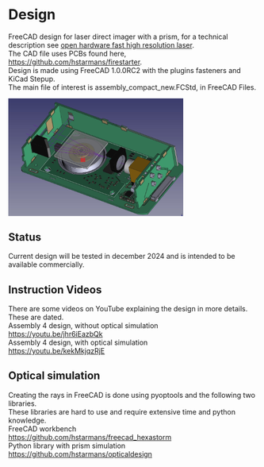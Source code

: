 # Design 
FreeCAD design for laser direct imager with a prism, for a technical description see [open hardware fast high resolution laser](https://reprap.org/wiki/Open_hardware_fast_high_resolution_LASER).  
The CAD file uses PCBs found here, https://github.com/hstarmans/firestarter.  
Design is made using FreeCAD 1.0.0RC2 with the plugins fasteners and KiCad Stepup.  
The main file of interest is assembly_compact_new.FCStd, in FreeCAD Files.    

<img src="./Images/freecadpic.jpg" align="center" width=70% height=70%>

## Status
Current design will be tested in december 2024 and is intended to be available commercially.

## Instruction Videos
There are some videos on YouTube explaining the design in more details.
These are dated.  
Assembly 4 design, without optical simulation  
https://youtu.be/jhr6iEazbQk  
Assembly 4 design, with optical simulation  
https://youtu.be/kekMkjqzRjE  

## Optical simulation 
Creating the rays in FreeCAD is done using pyoptools and the following two libraries.  
These libraries are hard to use and require extensive time and python knowledge.  
FreeCAD workbench  
https://github.com/hstarmans/freecad_hexastorm  
Python library with prism simulation  
https://github.com/hstarmans/opticaldesign  
